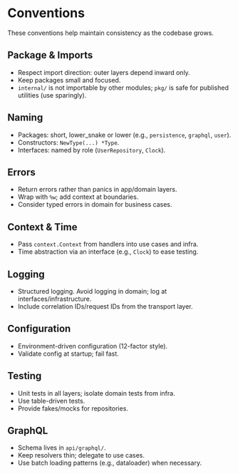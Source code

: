 # Conventions

These conventions help maintain consistency as the codebase grows.

## Package & Imports
- Respect import direction: outer layers depend inward only.
- Keep packages small and focused.
- `internal/` is not importable by other modules; `pkg/` is safe for published utilities (use sparingly).

## Naming
- Packages: short, lower_snake or lower (e.g., `persistence`, `graphql`, `user`).
- Constructors: `NewType(...) *Type`.
- Interfaces: named by role (`UserRepository`, `Clock`).

## Errors
- Return errors rather than panics in app/domain layers.
- Wrap with `%w`; add context at boundaries.
- Consider typed errors in domain for business cases.

## Context & Time
- Pass `context.Context` from handlers into use cases and infra.
- Time abstraction via an interface (e.g., `Clock`) to ease testing.

## Logging
- Structured logging. Avoid logging in domain; log at interfaces/infrastructure.
- Include correlation IDs/request IDs from the transport layer.

## Configuration
- Environment-driven configuration (12-factor style).
- Validate config at startup; fail fast.

## Testing
- Unit tests in all layers; isolate domain tests from infra.
- Use table-driven tests.
- Provide fakes/mocks for repositories.

## GraphQL
- Schema lives in `api/graphql/`.
- Keep resolvers thin; delegate to use cases.
- Use batch loading patterns (e.g., dataloader) when necessary.
